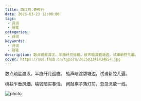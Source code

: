 ```yaml
---
title: 西江月.春夜行
date: 2025-03-23 12:00:00
tags:
 - 诗词
 - 随笔
categories:
 - 诗词
keywords:
 - 诗词
 - 随笔
description: 数点疏星渡汉，半痕纤月巡檐。蛙声暗渡碧塘边，试谱新腔几遍。
cover: https://oss.fhub.cn/typora/202503241434654.jpg
---
```


数点疏星渡汉，半痕纤月巡檐。
蛙声暗渡碧塘边，试谱新腔几遍。

桃袂乍垂风细，榆钱暗买春恬。
闲敲棋子落灯前，忽见流萤一线。

![photo](https://oss.fhub.cn/typora/202503241434654.jpg)
